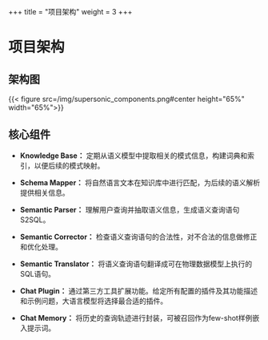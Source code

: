 +++
title = "项目架构"
weight = 3
+++

# 项目架构

## 架构图

{{< figure src=/img/supersonic_components.png#center height="65%" width="65%">}}


## 核心组件

- **Knowledge Base：** 定期从语义模型中提取相关的模式信息，构建词典和索引，以便后续的模式映射。

- **Schema Mapper：** 将自然语言文本在知识库中进行匹配，为后续的语义解析提供相关信息。

- **Semantic Parser：** 理解用户查询并抽取语义信息，生成语义查询语句S2SQL。

- **Semantic Corrector：** 检查语义查询语句的合法性，对不合法的信息做修正和优化处理。

- **Semantic Translator：** 将语义查询语句翻译成可在物理数据模型上执行的SQL语句。

- **Chat Plugin：** 通过第三方工具扩展功能。给定所有配置的插件及其功能描述和示例问题，大语言模型将选择最合适的插件。

- **Chat Memory：** 将历史的查询轨迹进行封装，可被召回作为few-shot样例嵌入提示词。